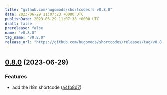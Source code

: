 ```yaml
---
title: "github.com/hugomods/shortcodes's v0.8.0"
date: 2023-06-29 11:07:23 +0000 UTC
publishDate: 2023-06-29 11:07:38 +0000 UTC
draft: false
prerelease: false
name: "v0.8.0"
tag_name: "v0.8.0"
release_url: "https://github.com/hugomods/shortcodes/releases/tag/v0.8.0"
---
```


## [0.8.0](https://github.com/hugomods/shortcodes/compare/v0.7.0...v0.8.0) (2023-06-29)


### Features

* add the i18n shortcode ([a4fb8d7](https://github.com/hugomods/shortcodes/commit/a4fb8d7cb75f57d8307a6de0dd3fab59c34f9df8))
